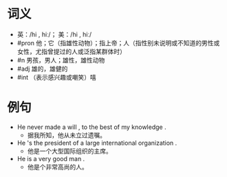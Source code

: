 # 词义
- 英：/hi , hiː/； 美：/hi , hiː/
- #pron 他；它（指雄性动物）；指上帝；人（指性别未说明或不知道的男性或女性，尤指曾提过的人或泛指某群体时）
- #n 男孩，男人；雄性，雄性动物
- #adj 雄的，雄健的
- #int （表示感兴趣或嘲笑）嘻
# 例句
- He never made a will , to the best of my knowledge .
	- 据我所知，他从未立过遗嘱。
- He 's the president of a large international organization .
	- 他是一个大型国际组织的主席。
- He is a very good man .
	- 他是个非常高尚的人。
